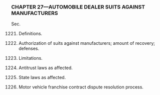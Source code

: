 ### **CHAPTER 27—AUTOMOBILE DEALER SUITS AGAINST MANUFACTURERS** ###

Sec.

1221. Definitions.

1222. Authorization of suits against manufacturers; amount of recovery; defenses.

1223. Limitations.

1224. Antitrust laws as affected.

1225. State laws as affected.

1226. Motor vehicle franchise contract dispute resolution process.